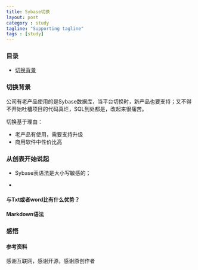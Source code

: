 ```yaml
---
title: Sybase切换
layout: post
category : study
tagline: "Supporting tagline"
tags : [study]
---
```


### 目录
 * [切换背景](#1)
  
### 切换背景
   公司有老产品使用的是Sybase数据库，当平台切换时，新产品也要支持；又不得不开始吐槽项目的代码真烂，SQL到处都是，改起来很痛苦。
   
   切换基于理由：
   * 老产品有使用，需要支持升级
   * 商用软件中性价比高

### 从创表开始说起
   * Sybase表语法是大小写敏感的；
    
   *  
    

#### 与Txt或者word比有什么优势？
 
  
 
#### Markdown语法
 
 
### 感悟
 
 
#### 参考资料
   感谢互联网，感谢开源，感谢原创作者
 
 
 
 
 
 
 
 
 
 
 
 
 
 
 
 
 
 

